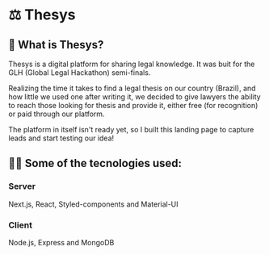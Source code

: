 # ⚖ Thesys

## 🙋‍ What is Thesys?

Thesys is a digital platform for sharing legal knowledge. It was buit for the GLH (Global Legal Hackathon) semi-finals.

Realizing the time it takes to find a legal thesis on our country (Brazil), and how little we used one after writing it, we decided to give lawyers the ability to reach those looking for thesis and provide it, either free (for recognition) or paid through our platform.

The platform in itself isn't ready yet, so I built this landing page to capture leads and start testing our idea!

## 👨‍🔬 Some of the tecnologies used:

### Server

Next.js, React, Styled-components and Material-UI

### Client

Node.js, Express and MongoDB
